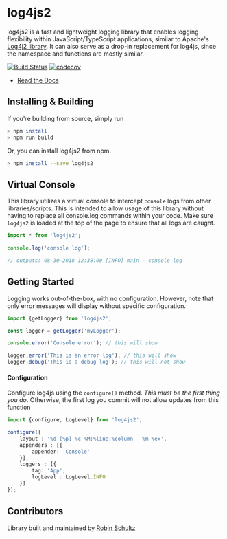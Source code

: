 # log4js2
log4js2 is a fast and lightweight logging library that enables logging flexibility within JavaScript/TypeScript applications, 
similar to Apache's [Log4j2 library](https://logging.apache.org/log4j/2.x/). It can also serve as a drop-in replacement for log4js, 
since the namespace and functions are mostly similar.

[![Build Status](https://travis-ci.org/anigenero/log4js2.svg?branch=master)](https://travis-ci.org/anigenero/log4js2)
[![codecov](https://codecov.io/gh/anigenero/log4js2/branch/master/graph/badge.svg)](https://codecov.io/gh/anigenero/log4js2)

- [Read the Docs](https://anigenero.github.io/log4js2/)

## Installing & Building

If you're building from source, simply run

```bash
> npm install
> npm run build
```

Or, you can install log4js2 from npm.

```bash
> npm install --save log4js2
```

## Virtual Console

This library utilizes a virtual console to intercept `console` logs from other libraries/scripts. This is intended to
allow usage of this library without having to replace all console.log commands within your code. Make sure `log4js2` is 
loaded at the top of the page to ensure that all logs are caught.

```typescript
import * from 'log4js2';

console.log('console log');

// outputs: 08-30-2018 12:38:00 [INFO] main - console log
```

## Getting Started

Logging works out-of-the-box, with no configuration. However, note that only error messages will display without 
specific configuration.

```javascript
import {getLogger} from 'log4js2';

const logger = getLogger('myLogger');

console.error('Console error'); // this will show

logger.error('This is an error log'); // this will show
logger.debug('This is a debug log'); // this will not show
```

#### Configuration

Configure log4js using the `configure()` method. _This must be the first thing you do_. Otherwise, 
the first log you commit will not allow updates from this function

```typescript
import {configure, LogLevel} from 'log4js2';

configure({
    layout : '%d [%p] %c %M:%line:%column - %m %ex',
    appenders : [{
        appender: 'Console'
    }],
    loggers : [{
        tag: 'App',
        logLevel : LogLevel.INFO
    }]
});
```

## Contributors
Library built and maintained by [Robin Schultz](http://anigenero.com)
